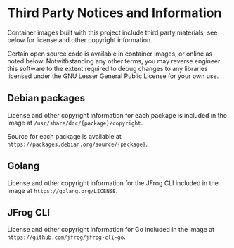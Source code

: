 # Third Party Notices and Information

Container images built with this project include third party materials; see below for license and other copyright information.

Certain open source code is available in container images, or online as noted below. Notwithstanding any other terms, you may reverse engineer this software to the extent required to debug changes to any libraries licensed under the GNU Lesser General Public License for your own use.

## Debian packages

License and other copyright information for each package is included in the image at `/usr/share/doc/{package}/copyright`.

Source for each package is available at `https://packages.debian.org/source/{package}`.

## Golang

License and other copyright information for the JFrog CLI included in the image at `https://golang.org/LICENSE`.

## JFrog CLI

License and other copyright information for Go included in the image at `https://github.com/jfrog/jfrog-cli-go`.